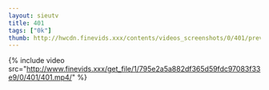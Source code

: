 ```yaml
--- 
layout: sieutv
title: 401
tags: ["0k"]
thumb: http://hwcdn.finevids.xxx/contents/videos_screenshots/0/401/preview.mp4.jpg
---
```

{% include video src="http://www.finevids.xxx/get_file/1/795e2a5a882df365d59fdc97083f33e9/0/401/401.mp4/" %} 
